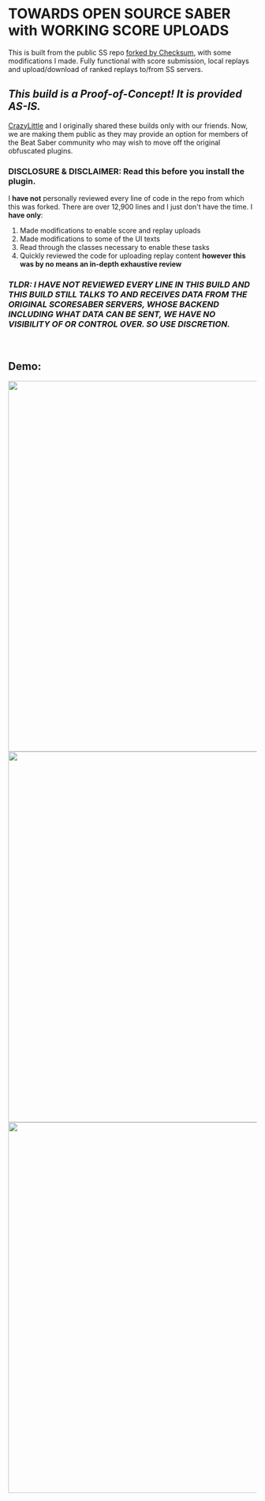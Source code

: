 # TOWARDS OPEN SOURCE SABER with WORKING SCORE UPLOADS

This is built from the public SS repo [forked by Checksum](https://github.com/ChecksumDev/ScoreSaber-Plugin), with some modifications I made. Fully functional with score submission, local replays and upload/download of ranked replays to/from SS servers.

## ***This build is a Proof-of-Concept! It is provided AS-IS.***
[CrazyLittle](https://github.com/CrazyLittle) and I originally shared these builds only with our friends. Now, we are making them public as they may provide an option for members of the Beat Saber community who may wish to move off the original obfuscated plugins.

### DISCLOSURE & DISCLAIMER: Read this before you install the plugin.

I **have not** personally reviewed every line of code in the repo from which this was forked. There are over 12,900 lines and I just don't have the time. I **have only**:

1) Made modifications to enable score and replay uploads
2) Made modifications to some of the UI texts
3) Read through the classes necessary to enable these tasks
4) Quickly reviewed the code for uploading replay content **however this was by no means an in-depth exhaustive review**

### ***TLDR: I HAVE NOT REVIEWED EVERY LINE IN THIS BUILD AND THIS BUILD STILL TALKS TO AND RECEIVES DATA FROM THE ORIGINAL SCORESABER SERVERS, WHOSE BACKEND INCLUDING WHAT DATA CAN BE SENT, WE HAVE NO VISIBILITY OF OR CONTROL OVER. SO USE DISCRETION.***

<br>

## Demo:
<img src="https://github.com/zeph-yr/ScoreSaber-Plugin/blob/master/Screenshots/image_1b.png" width="750">
<img src="https://github.com/zeph-yr/ScoreSaber-Plugin/blob/master/Screenshots/image_2b.png" width="750">
<img src="https://github.com/zeph-yr/ScoreSaber-Plugin/blob/master/Screenshots/image_3.png" width="750">
